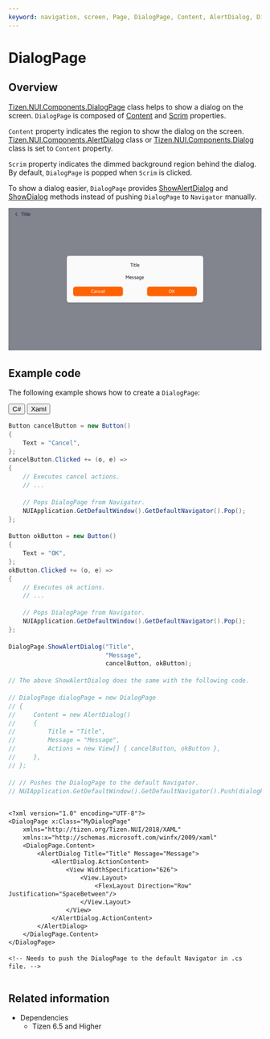 ```yaml
---
keyword: navigation, screen, Page, DialogPage, Content, AlertDialog, Dialog, Scrim, ShowAlertDialog, ShowDialog, Navigator
---
```


<style>
    .tabcontent img {
        border: 1px solid #555;
        max-width: 100% !important;
        max-height: 100%;
    }
</style>

# DialogPage

## Overview

[Tizen.NUI.Components.DialogPage](/application/dotnet/api/TizenFX/latest/api/Tizen.NUI.Components.DialogPage.html) class helps to show a dialog on the screen. `DialogPage` is composed of [Content](/application/dotnet/api/TizenFX/latest/api/Tizen.NUI.Components.DialogPage.html#Tizen_NUI_Components_DialogPage_Content) and [Scrim](/application/dotnet/api/TizenFX/latest/api/Tizen.NUI.Components.DialogPage.html#Tizen_NUI_Components_DialogPage_Scrim) properties.

`Content` property indicates the region to show the dialog on the screen. [Tizen.NUI.Components.AlertDialog](/application/dotnet/api/TizenFX/latest/api/Tizen.NUI.Components.AlertDialog.html) class or [Tizen.NUI.Components.Dialog](/application/dotnet/api/TizenFX/latest/api/Tizen.NUI.Components.Dialog.html) class is set to `Content` property.

`Scrim` property indicates the dimmed background region behind the dialog. By default, `DialogPage` is popped when `Scrim` is clicked.

To show a dialog easier, `DialogPage` provides [ShowAlertDialog](/application/dotnet/api/TizenFX/latest/api/Tizen.NUI.Components.DialogPage.html#Tizen_NUI_Components_DialogPage_ShowAlertDialog_System_String_System_String_Tizen_NUI_BaseComponents_View___) and [ShowDialog](/application/dotnet/api/TizenFX/latest/api/Tizen.NUI.Components.DialogPage.html#Tizen_NUI_Components_DialogPage_ShowDialog_Tizen_NUI_BaseComponents_View_) methods instead of pushing `DialogPage` to `Navigator` manually.

![DialogPageExample](./media/DialogPage-Example.png)

## Example code

The following example shows how to create a `DialogPage`:

<div id="TabSection1">
    <div class="sampletab " id="ProjectCreateTab">
        <button id="DialogPage-Example-CSharp" class="tablinks " onclick="openTabSection(event, 'DialogPage-Example-CSharp', 'TabSection1') ">C#</button>
        <button id="DialogPage-Example-Xaml" class="tablinks " onclick="openTabSection(event, 'DialogPage-Example-Xaml', 'TabSection1') ">Xaml</button>
    </div>
    <div id="DialogPage-Example-CSharp" class="tabcontent">
        <table>
            <tbody>
                <tr>
<span style="display:block">

```csharp
Button cancelButton = new Button()
{
    Text = "Cancel",
};
cancelButton.Clicked += (o, e) =>
{
    // Executes cancel actions.
    // ...

    // Pops DialogPage from Navigator.
    NUIApplication.GetDefaultWindow().GetDefaultNavigator().Pop();
};

Button okButton = new Button()
{
    Text = "OK",
};
okButton.Clicked += (o, e) =>
{
    // Executes ok actions.
    // ...

    // Pops DialogPage from Navigator.
    NUIApplication.GetDefaultWindow().GetDefaultNavigator().Pop();
};

DialogPage.ShowAlertDialog("Title",
                           "Message",
                           cancelButton, okButton);

// The above ShowAlertDialog does the same with the following code.

// DialogPage dialogPage = new DialogPage
// {
//     Content = new AlertDialog()
//     {
//         Title = "Title",
//         Message = "Message",
//         Actions = new View[] { cancelButton, okButton },
//     },
// };

// // Pushes the DialogPage to the default Navigator.
// NUIApplication.GetDefaultWindow().GetDefaultNavigator().Push(dialogPage);
```

</span>
                </tr>
            </tbody>
        </table>
    </div>
    <div id="DialogPage-Example-Xaml" class="tabcontent">
        <table>
            <tbody>
                <tr>
<span style="display:block">

```xaml
<?xml version="1.0" encoding="UTF-8"?>
<DialogPage x:Class="MyDialogPage"
    xmlns="http://tizen.org/Tizen.NUI/2018/XAML"
    xmlns:x="http://schemas.microsoft.com/winfx/2009/xaml"
    <DialogPage.Content>
        <AlertDialog Title="Title" Message="Message">
            <AlertDialog.ActionContent>
                <View WidthSpecification="626">
                    <View.Layout>
                        <FlexLayout Direction="Row" Justification="SpaceBetween"/>
                    </View.Layout>
                </View>
            </AlertDialog.ActionContent>
        </AlertDialog>
    </DialogPage.Content>
</DialogPage>

<!-- Needs to push the DialogPage to the default Navigator in .cs file. -->
```

</span>
                </tr>
            </tbody>
        </table>
    </div>
</div>

## Related information

- Dependencies
  - Tizen 6.5 and Higher

<script>
    function openTabSection(evt, profileName, sectionId) {
        var i, tabcontent, tablinks, section;
        let selected = 0;

        section = document.getElementById(sectionId);
        tabcontent = section.getElementsByClassName("tabcontent");
        for (i = 0; i < tabcontent.length; i++) {
            tabcontent[i].style.display = "none";
            if (tabcontent[i].id == profileName) {
                selected = i;
            }
        }

        tablinks = section.getElementsByClassName("tablinks");

        for (i = 0; i < tablinks.length; i++) {
            tablinks[i].className = tablinks[i].className.replace(" active", "");
        }

        tabcontent[selected].style.display = "block";
        evt.currentTarget.className += " active";
    }
    document.getElementById("DialogPage-Example-CSharp").click();
</script>